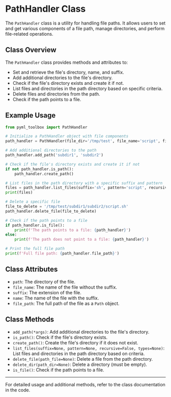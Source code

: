 # PathHandler Class

The `PathHandler` class is a utility for handling file paths. It allows users to set and get various components of a file path, manage directories, and perform file-related operations.

## Class Overview

The `PathHandler` class provides methods and attributes to:

- Set and retrieve the file's directory, name, and suffix.
- Add additional directories to the file's directory.
- Check if the file's directory exists and create it if not.
- List files and directories in the path directory based on specific criteria.
- Delete files and directories from the path.
- Check if the path points to a file.

## Example Usage

```python
from pyml_toolbox import PathHandler

# Initialize a PathHandler object with file components
path_handler = PathHandler(file_dir='/tmp/test', file_name='script', file_suffix='sh')

# Add additional directories to the path
path_handler.add_path('subdir1', 'subdir2')

# Check if the file's directory exists and create it if not
if not path_handler.is_path():
    path_handler.create_path()

# List files in the path directory with a specific suffix and pattern
files = path_handler.list_files(suffix='sh', pattern='script', recursive=True, types='f')
print(files)

# Delete a specific file
file_to_delete = '/tmp/test/subdir1/subdir2/script.sh'
path_handler.delete_file(file_to_delete)

# Check if the path points to a file
if path_handler.is_file():
    print(f'The path points to a file: {path_handler}')
else:
    print(f'The path does not point to a file: {path_handler}')

# Print the full file path
print(f'Full file path: {path_handler.file_path}')
```

## Class Attributes

- `path`: The directory of the file.
- `file_name`: The name of the file without the suffix.
- `suffix`: The extension of the file.
- `name`: The name of the file with the suffix.
- `file_path`: The full path of the file as a `Path` object.

## Class Methods

- `add_path(*args)`: Add additional directories to the file's directory.
- `is_path()`: Check if the file's directory exists.
- `create_path()`: Create the file's directory if it does not exist.
- `list_files(suffix=None, pattern=None, recursive=False, types=None)`: List files and directories in the path directory based on criteria.
- `delete_file(path_file=None)`: Delete a file from the path directory.
- `delete_dir(path_dir=None)`: Delete a directory (must be empty).
- `is_file()`: Check if the path points to a file.

---

For detailed usage and additional methods, refer to the class documentation in the code.
